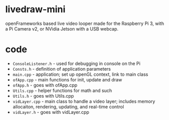 # livedraw-mini
openFrameworks based live video looper made for the Raspberry Pi 3, with a Pi Camera v2, or NVidia Jetson with a USB webcap.

# code
- `ConsoleListener.h` - used for debugging in console on the Pi
- `Consts.h` - definition of application parameters
- `main.cpp` - application; set up openGL context, link to main class
- `ofApp.cpp` - main functions for init, update and draw
- `ofApp.h` - goes with ofApp.cpp
- `Utils.cpp` - helper functions for math and such
- `Utils.h` - goes with Utils.cpp
- `vidLayer.cpp` - main class to handle a video layer; includes memory allocaiton, rendering, updating, and real-time control
- `vidLayer.h` - goes with vidLayer.cpp
